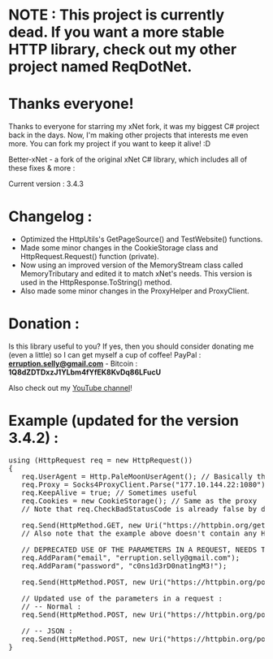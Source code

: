 # NOTE : This project is currently dead. If you want a more stable HTTP library, check out my other project named ReqDotNet.

# Thanks everyone!
Thanks to everyone for starring my xNet fork, it was my biggest C# project back in the days. Now, I'm making other projects that interests me even more.
You can fork my project if you want to keep it alive! :D

Better-xNet - a fork of the original xNet C# library, which includes all of these fixes & more :

Current version : 3.4.3
# Changelog :
- Optimized the HttpUtils's GetPageSource() and TestWebsite() functions.
- Made some minor changes in the CookieStorage class and HttpRequest.Request() function (private).
- Now using an improved version of the MemoryStream class called MemoryTributary and edited it to match xNet's needs. This version is used in the HttpResponse.ToString() method.
- Also made some minor changes in the ProxyHelper and ProxyClient.

# Donation :
Is this library useful to you? If yes, then you should consider donating me (even a little) so I can get myself a cup of coffee!
PayPal : **erruption.selly@gmail.com** - Bitcoin : **1Q8dZDTDxzJ1YLbm4fYfEK8KvDq86LFucU**

Also check out my [YouTube channel](https://www.youtube.com/c/B3RAPSoftwares)!

# Example (updated for the version 3.4.2) :
<pre>
using (HttpRequest req = new HttpRequest())
{
   req.UserAgent = Http.PaleMoonUserAgent(); // Basically this is what browser you will choose to make your request
   req.Proxy = Socks4ProxyClient.Parse("177.10.144.22:1080"); // Not needed here but it's an example
   req.KeepAlive = true; // Sometimes useful
   req.Cookies = new CookieStorage(); // Same as the proxy
   // Note that req.CheckBadStatusCode is already false by default.

   req.Send(HttpMethod.GET, new Uri("https://httpbin.org/get")).ToString(); // Sending a GET request without any parameters
   // Also note that the example above doesn't contain any HttpContent because we don't need any.
   
   // DEPRECATED USE OF THE PARAMETERS IN A REQUEST, NEEDS TO BE UPDATED :
   req.AddParam("email", "erruption.selly@gmail.com");
   req.AddParam("password", "c0ns1d3rD0nat1ngM3!");

   req.Send(HttpMethod.POST, new Uri("https://httpbin.org/post")).ToString(); // Sending a POST request with parameters "email" and "password".
   
   // Updated use of the parameters in a request :
   // -- Normal :
   req.Send(HttpMethod.POST, new Uri("https://httpbin.org/post"), new BytesContent(Encoding.UTF8.GetBytes("email=ichicharka@gmail.com&password=c0ns1d3rD0nat1ngM3!")).ToString();
   
   // -- JSON :
   req.Send(HttpMethod.POST, new Uri("https://httpbin.org/post"), new BytesContent(Encoding.UTF8.GetBytes("{\"email\":\"ichicharka@gmail.com\",\"password\":\"c0ns1d3rD0nat1ngM3!\"}"))).ToString()
}
</pre>
